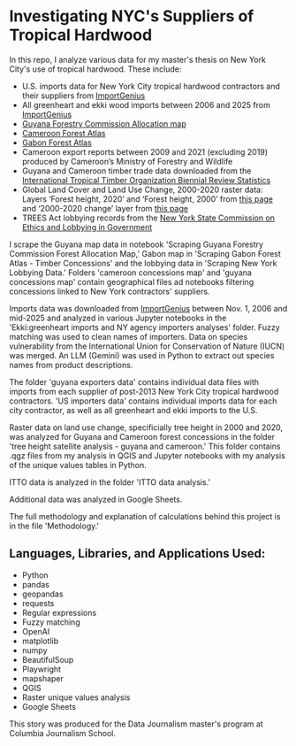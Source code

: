 # Investigating NYC's Suppliers of Tropical Hardwood

In this repo, I analyze various data for my master's thesis on New York City's use of tropical hardwood. These include:
- U.S. imports data for New York City tropical hardwood contractors and their suppliers from [ImportGenius](https://www.importgenius.com/)
- All greenheart and ekki wood imports between 2006 and 2025 from [ImportGenius](https://www.importgenius.com/)
- [Guyana Forestry Commission Allocation map](https://cadasta.maps.arcgis.com/apps/webappviewer/index.html?id=e543e1d1d8f04bc29e16b448cd0beb76)
- [Cameroon Forest Atlas](https://data-minfof.opendata.arcgis.com/search?groupIds=c710d96159e14e79934236191bc61121)
- [Gabon Forest Atlas](https://gab.forest-atlas.org/pages/maps)
- Cameroon export reports between 2009 and 2021 (excluding 2019) produced by Cameroon’s Ministry of Forestry and Wildlife
- Guyana and Cameroon timber trade data downloaded from the [International Tropical Timber Organization Biennial Review Statistics](https://www.itto.int/biennal_review/)
- Global Land Cover and Land Use Change, 2000-2020 raster data: Layers ‘Forest height, 2020’ and ‘Forest height, 2000’ from [this page](https://glad.umd.edu/dataset/GLCLUC2020) and ‘2000-2020 change’ layer from [this page](https://storage.googleapis.com/earthenginepartners-hansen/GLCLU2000-2020/v2/download.html)
- TREES Act lobbying records from the [New York State Commission on Ethics and Lobbying in Government](https://reports.ethics.ny.gov/publicquery)

I scrape the Guyana map data in notebook 'Scraping Guyana Forestry Commission Forest Allocation Map,' Gabon map in 'Scraping Gabon Forest Atlas - Timber Concessions' and the lobbying data in 'Scraping New York Lobbying Data.' Folders 'cameroon concessions map' and 'guyana concessions map' contain geographical files ad notebooks filtering concessions linked to New York contractors' suppliers.

Imports data was downloaded from [ImportGenius](https://www.importgenius.com/) between Nov. 1, 2006 and mid-2025 and analyzed in various Jupyter notebooks in the 'Ekki:greenheart imports and NY agency importers analyses' folder. Fuzzy matching was used to clean names of importers. Data on species vulnerability from the International Union for Conservation of Nature (IUCN) was merged. An LLM (Gemini) was used in Python to extract out species names from product descriptions.

The folder 'guyana exporters data' contains individual data files with imports from each supplier of post-2013 New York City tropical hardwood contractors. 'US importers data' contains individual imports data for each city contractor, as well as all greenheart and ekki imports to the U.S. 

Raster data on land use change, specificially tree height in 2000 and 2020, was analyzed for Guyana and Cameroon forest concessions in the folder 'tree height satellite analysis - guyana and cameroon.' This folder contains .qgz files from my analysis in QGIS and Jupyter notebooks with my analysis of the unique values tables in Python. 

ITTO data is analyzed in the folder 'ITTO data analysis.'

Additional data was analyzed in Google Sheets.

The full methodology and explanation of calculations behind this project is in the file 'Methodology.'

## Languages, Libraries, and Applications Used:
- Python
- pandas
- geopandas
- requests
- Regular expressions
- Fuzzy matching
- OpenAI
- matplotlib
- numpy
- BeautifulSoup
- Playwright
- mapshaper
- QGIS
- Raster unique values analysis
- Google Sheets

This story was produced for the Data Journalism master's program at Columbia Journalism School.

